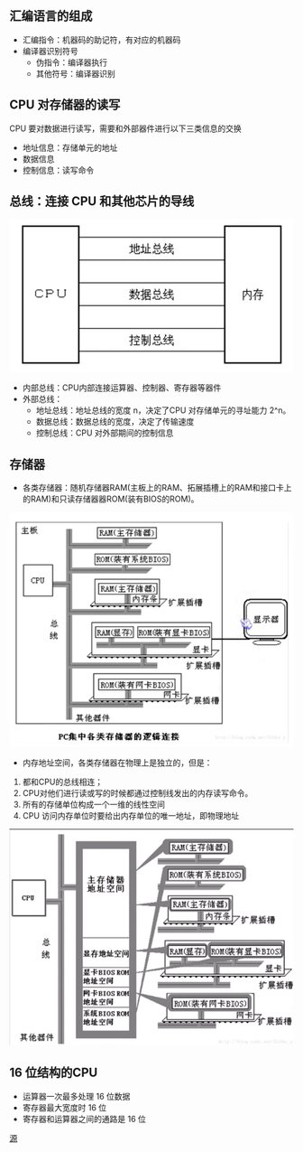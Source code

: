 ## 汇编语言的组成
- 汇编指令：机器码的助记符，有对应的机器码
- 编译器识别符号
  - 伪指令：编译器执行
  - 其他符号：编译器识别

## CPU 对存储器的读写
CPU 要对数据进行读写，需要和外部器件进行以下三类信息的交换
- 地址信息：存储单元的地址
- 数据信息
- 控制信息：读写命令

## 总线：连接 CPU 和其他芯片的导线
<img src="./asserts/总线.png" ></img>

- 内部总线：CPU内部连接运算器、控制器、寄存器等器件
- 外部总线：
  - 地址总线：地址总线的宽度 n，决定了CPU 对存储单元的寻址能力 2^n。
  - 数据总线：数据总线的宽度，决定了传输速度
  - 控制总线：CPU 对外部期间的控制信息

## 存储器
- 各类存储器：随机存储器RAM(主板上的RAM、拓展插槽上的RAM和接口卡上的RAM)和只读存储器器ROM(装有BIOS的ROM)。

<img src="./asserts/各类存储器.png" ></img>
- 内存地址空间，各类存储器在物理上是独立的，但是：

1. 都和CPU的总线相连；
2. CPU对他们进行读或写的时候都通过控制线发出的内存读写命令。
3. 所有的存储单位构成一个一维的线性空间
4. CPU 访问内存单位时要给出内存单位的唯一地址，即物理地址

<img src="./asserts/内存地址空间.png" ></img>

## 16 位结构的CPU
- 运算器一次最多处理 16 位数据
- 寄存器最大宽度时 16 位
- 寄存器和运算器之间的通路是 16 位

[源](https://www.jianshu.com/p/f7434bb2ce09)